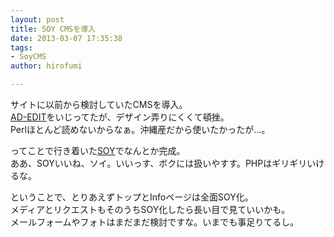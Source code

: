 ```yaml
---
layout: post
title: SOY CMSを導入
date: 2013-03-07 17:35:38
tags:
- SoyCMS
author: hirofumi

---
```

サイトに以前から検討していたCMSを導入。  
[AD-EDIT](http://www.adedit.net/)をいじってたが、デザイン弄りにくくて頓挫。  
Perlほとんど読めないからなぁ。沖縄産だから使いたかったが…。

ってことで行き着いた[SOY](http://www.soycms.net/)でなんとか完成。  
ああ、SOYいいね、ソイ。いいっす、ボクには扱いやすす。PHPはギリギリいけるな。

ということで、とりあえずトップとInfoページは全面SOY化。  
メディアとリクエストもそのうちSOY化したら長い目で見ていいかも。  
メールフォームやフォトはまだまだ検討ですな。いまでも事足りてるし。